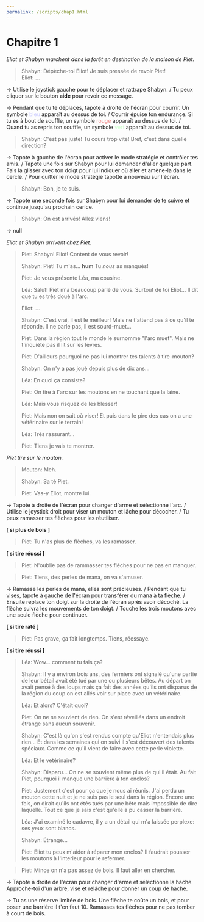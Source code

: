 ```yaml
---
permalink: /scripts/chap1.html
---
```


# Chapitre 1

_Eliot et Shabyn marchent dans la forêt en destination de la maison de Piet._

> Shabyn: Dépèche-toi Eliot! Je suis pressée de revoir Piet!\
> Eliot: ...

-> Utilise le joystick gauche pour te déplacer et rattrape Shabyn. / Tu peux cliquer sur le bouton **aide** pour revoir ce message.

-> Pendant que tu te déplaces, tapote à droite de l'écran pour courrir. Un symbole <font color="#ccf">bleu</font> apparaît au dessus de toi. / Courrir épuise ton endurance. Si tu es à bout de souffle, un symbole <font color="#e88">rouge</font> apparaît au dessus de toi. / Quand tu as repris ton souffle, un symbole <font color="#cfc">vert</font> apparaît au dessus de toi.

> Shabyn: C'est pas juste! Tu cours trop vite! Bref, c'est dans quelle direction?

-> Tapote à gauche de l'écran pour activer le mode stratégie et contrôler tes amis. / Tapote une fois sur Shabyn pour lui demander d'aller quelque part. Fais la glisser avec ton doigt pour lui indiquer où aller et amène-la dans le cercle. / Pour quitter le mode stratégie tapotte à nouveau sur l'écran.

> Shabyn: Bon, je te suis.

-> Tapote une seconde fois sur Shabyn pour lui demander de te suivre et continue jusqu'au prochain cerlce.

> Shabyn: On est arrivés! Allez viens!

-> null

_Eliot et Shabyn arrivent chez Piet._

> Piet: Shabyn! Eliot! Content de vous revoir!
>
> Shabyn: Piet! Tu m'as... **hum** Tu _nous_ as manqués!
>
> Piet: Je vous présente Léa, ma cousine.
>
> Léa: Salut! Piet m'a beaucoup parlé de vous. Surtout de toi Eliot... Il dit que tu es très doué à l'arc.
>
> Eliot: ...
>
> Shabyn: C'est vrai, il est le meilleur! Mais ne t'attend pas à ce qu'il te réponde. Il ne parle pas, il est sourd-muet...
>
> Piet: Dans la région tout le monde le surnomme "l'arc muet". Mais ne t'inquiète pas il lit sur les lèvres.
>
> Piet: D'ailleurs pourquoi ne pas lui montrer tes talents à tire-mouton?
>
> Shabyn: On n'y a pas joué depuis plus de dix ans...
>
> Léa: En quoi ça consiste?
>
> Piet: On tire à l'arc sur les moutons en ne touchant que la laine.
>
> Léa: Mais vous risquez de les blesser!
>
> Piet: Mais non on sait où viser! Et puis dans le pire des cas on a une vétérinaire sur le terrain!
>
> Léa: Très rassurant...
>
> Piet: Tiens je vais te montrer.

_Piet tire sur le mouton._

> Mouton: Meh.
>
> Shabyn: Sa té Piet.
>
> Piet: Vas-y Eliot, montre lui.

-> Tapote à droite de l'écran pour changer d'arme et sélectionne l'arc. / Utilise le joystick droit pour viser un mouton et lâche pour décocher. / Tu peux ramasser tes flèches pour les réutiliser.

**[ si plus de bois ]**

> Piet: Tu n'as plus de flèches, va les ramasser.

**[ si tire réussi ]**

> Piet: N'oublie pas de rammasser tes flèches pour ne pas en manquer.

> Piet: Tiens, des perles de mana, on va s'amuser.

-> Ramasse les perles de mana, elles sont précieuses. / Pendant que tu vises, tapote à gauche de l'écran pour transférer du mana à ta flèche. / Ensuite replace ton doigt sur la droite de l'écran après avoir décoché. La flèche suivra les mouvements de ton doigt. / Touche les trois moutons avec une seule flèche pour continuer.

**[ si tire raté ]**

> Piet: Pas grave, ça fait longtemps. Tiens, réessaye.

**[ si tire réussi ]**

> Léa: Wow... comment tu fais ça?
>
> Shabyn: Il y a environ trois ans, des fermiers ont signalé qu'une partie de leur bétail avait été tué par une ou plusieurs bêtes. Au départ on avait pensé à des loups mais ça fait des années qu'ils ont disparus de la région du coup on est allés voir sur place avec un vétérinaire.
>
> Léa: Et alors? C'était quoi?
>
> Piet: On ne se souvient de rien. On s'est réveillés dans un endroit étrange sans aucun souvenir.
>
> Shabyn: C'est là qu'on s'est rendus compte qu'Eliot n'entendais plus rien... Et dans les semaines qui on suivi il s'est découvert des talents spéciaux. Comme ce qu'il vient de faire avec cette perle violette.
>
> Léa: Et le vetérinaire?
>
> Shabyn: Disparu... On ne se souvient même plus de qui il était. Au fait Piet, pourquoi il manque une barrière à ton enclos?
>
> Piet: Justement c'est pour ça que je nous ai réunis. J'ai perdu un mouton cette nuit et je ne suis pas le seul dans la région. Encore une fois, on dirait qu'ils ont étés tués par une bête mais impossible de dire laquelle. Tout ce que je sais c'est qu'elle a pu casser la barrière.
>
> Léa: J'ai examiné le cadavre, il y a un détail qui m'a laissée perplexe: ses yeux sont blancs.
>
> Shabyn: Étrange...
>
> Piet: Eliot tu peux m'aider à réparer mon enclos? Il faudrait pousser les moutons à l'interieur pour le refermer.

> Piet: Mince on n'a pas assez de bois. Il faut aller en chercher.

-> Tapote à droite de l'écran pour changer d'arme et sélectionne la hache. Approche-toi d'un arbre, vise et relâche pour donner un coup de hache.

-> Tu as une réserve limitée de bois. Une flèche te coûte un bois, et pour poser une barrière il t'en faut 10. Ramasses tes flèches pour ne pas tomber à court de bois.
